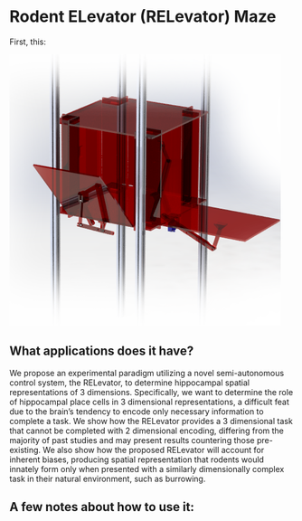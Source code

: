 # Rodent ELevator (RELevator) Maze

First, this:

![elevator](/.images/elevator_boxG3.png?raw=true "elevator")

## What applications does it have?

We propose an experimental paradigm utilizing a novel semi-autonomous control system, the RELevator, to determine hippocampal spatial representations of 3 dimensions. Specifically, we want to determine the role of hippocampal place cells in 3 dimensional representations, a difficult feat due to the brain’s tendency to encode only necessary information to complete a task. We show how the RELevator provides a 3 dimensional task that cannot be completed with 2 dimensional encoding, differing from the majority of past studies and may present results countering those pre-existing. We also show how the proposed RELevator will account for inherent biases, producing spatial representation that rodents would innately form only when presented with a similarly dimensionally complex task in their natural environment, such as burrowing.

## A few notes about how to use it:

